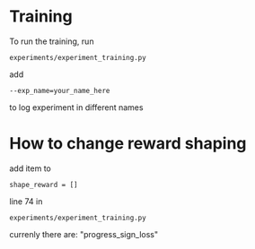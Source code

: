 # Training

To run the training, run 
```
experiments/experiment_training.py
```

add 

```
--exp_name=your_name_here
```
to log experiment in different names

# How to change reward shaping
add item to
```
shape_reward = []
```

line 74 in 
```
experiments/experiment_training.py
```

currenly there are: "progress_sign_loss"